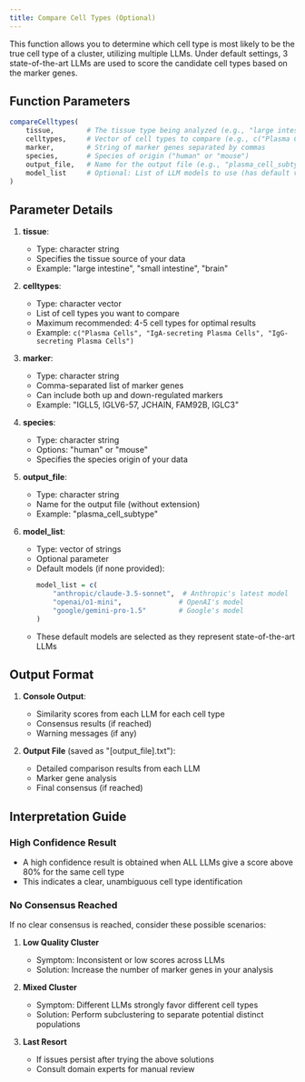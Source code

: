 ```yaml
---
title: Compare Cell Types (Optional)
---
```



This function allows you to determine which cell type is most likely to be the true cell type of a cluster, utilizing multiple LLMs. Under default settings, 3 state-of-the-art LLMs are used to score the candidate cell types based on the marker genes.


## Function Parameters

```r
compareCelltypes(
    tissue,        # The tissue type being analyzed (e.g., "large intestine")
    celltypes,     # Vector of cell types to compare (e.g., c("Plasma Cells", "IgA-secreting Plasma Cells"))
    marker,        # String of marker genes separated by commas
    species,       # Species of origin ("human" or "mouse")
    output_file,   # Name for the output file (e.g., "plasma_cell_subtype")
    model_list     # Optional: List of LLM models to use (has default values)
)
```

## Parameter Details

1. **tissue**: 
   - Type: character string
   - Specifies the tissue source of your data
   - Example: "large intestine", "small intestine", "brain"

2. **celltypes**: 
   - Type: character vector
   - List of cell types you want to compare
   - Maximum recommended: 4-5 cell types for optimal results
   - Example: `c("Plasma Cells", "IgA-secreting Plasma Cells", "IgG-secreting Plasma Cells")`

3. **marker**: 
   - Type: character string
   - Comma-separated list of marker genes
   - Can include both up and down-regulated markers
   - Example: "IGLL5, IGLV6-57, JCHAIN, FAM92B, IGLC3"

4. **species**: 
   - Type: character string
   - Options: "human" or "mouse"
   - Specifies the species origin of your data

5. **output_file**: 
   - Type: character string
   - Name for the output file (without extension)
   - Example: "plasma_cell_subtype"

6. **model_list**: 
   - Type: vector of strings
   - Optional parameter
   - Default models (if none provided):
     ```r
     model_list = c(
         "anthropic/claude-3.5-sonnet",  # Anthropic's latest model
         "openai/o1-mini",              # OpenAI's model
         "google/gemini-pro-1.5"        # Google's model
     )
     ```
   - These default models are selected as they represent state-of-the-art LLMs



## Output Format

1. **Console Output**:
   - Similarity scores from each LLM for each cell type
   - Consensus results (if reached)
   - Warning messages (if any)

2. **Output File** (saved as "[output_file].txt"):
   - Detailed comparison results from each LLM
   - Marker gene analysis
   - Final consensus (if reached)

## Interpretation Guide

### High Confidence Result
- A high confidence result is obtained when ALL LLMs give a score above 80% for the same cell type
- This indicates a clear, unambiguous cell type identification

### No Consensus Reached
If no clear consensus is reached, consider these possible scenarios:

1. **Low Quality Cluster**
   - Symptom: Inconsistent or low scores across LLMs
   - Solution: Increase the number of marker genes in your analysis

2. **Mixed Cluster**
   - Symptom: Different LLMs strongly favor different cell types
   - Solution: Perform subclustering to separate potential distinct populations

3. **Last Resort**
   - If issues persist after trying the above solutions
   - Consult domain experts for manual review
